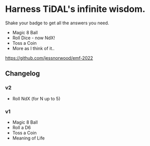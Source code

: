 
# Harness TiDAL's infinite wisdom.

Shake your badge to get all the answers you need.

* Magic 8 Ball
* Roll Dice - now NdX!
* Toss a Coin
* More as I think of it..

https://github.com/jessnorwood/emf-2022


## Changelog

### v2

* Roll NdX (for N up to 5)

### v1

* Magic 8 Ball
* Roll a D6
* Toss a Coin
* Meaning of Life